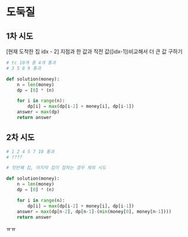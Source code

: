# 도둑질

## 1차 시도

[현재 도착한 집 idx - 2] 지점과 한 값과 직전 값([idx-1])비교해서 더 큰 값 구하기

```python
# tc 10개 중 4개 통과
# 3 5 8 9 통과

def solution(money):
    n = len(money)
    dp = [0] * (n)

    for i in range(n):
        dp[i] = max(dp[i-2] + money[i], dp[i-1])
    answer = max(dp)
    return answer
```

## 2차 시도

```python
# 1 2 4 5 7 10 통과
# ????

# 첫번째 집, 마지막 집이 접하는 경우 제외 시도

def solution(money):
    n = len(money)
    dp = [0] * (n)

    for i in range(n):
        dp[i] = max(dp[i-2] + money[i], dp[i-1])
    answer = max(dp[n-2], dp[n-1]-(min(money[0], money[n-1])))
    return answer
```

ㅠㅠ
